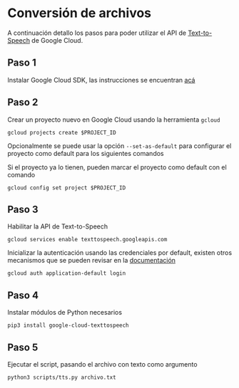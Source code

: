 # Conversión de archivos

A continuación detallo los pasos para poder utilizar el API de [Text-to-Speech](https://cloud.google.com/text-to-speech/?hl=es_419) de Google Cloud.

## Paso 1

Instalar Google Cloud SDK, las instrucciones se encuentran [acá](https://cloud.google.com/sdk/docs/install)

## Paso 2

Crear un proyecto nuevo en Google Cloud usando la herramienta ```gcloud```

```gcloud projects create $PROJECT_ID```

Opcionalmente se puede usar la opción ```--set-as-default``` para configurar el proyecto como default para los siguientes comandos

Si el proyecto ya lo tienen, pueden marcar el proyecto como default con el comando

```gcloud config set project $PROJECT_ID```

## Paso 3

Habilitar la API de Text-to-Speech

```gcloud services enable texttospeech.googleapis.com```

Inicializar la autenticación usando las credenciales por default, existen otros mecanismos que se pueden revisar en la [documentación](https://cloud.google.com/sdk/gcloud/reference/auth/application-default)

```gcloud auth application-default login```

## Paso 4

Instalar módulos de Python necesarios

```pip3 install google-cloud-texttospeech```

## Paso 5

Ejecutar el script, pasando el archivo con texto como argumento

```python3 scripts/tts.py archivo.txt```